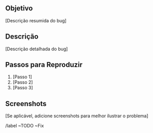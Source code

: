 ## Objetivo

[Descrição resumida do bug]

## Descrição

[Descrição detalhada do bug]

## Passos para Reproduzir

1. [Passo 1]
2. [Passo 2]
3. [Passo 3]

## Screenshots

[Se aplicável, adicione screenshots para melhor ilustrar o problema]

/label ~TODO ~Fix
